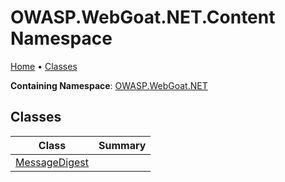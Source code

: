 # OWASP\.WebGoat\.NET\.Content Namespace

[Home](../../../../README.md) &#x2022; [Classes](#classes)

**Containing Namespace**: [OWASP.WebGoat.NET](../README.md)

## Classes

| Class | Summary |
| ----- | ------- |
| [MessageDigest](MessageDigest/README.md) | |


